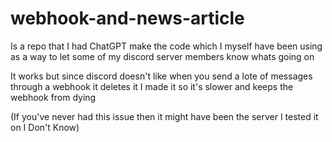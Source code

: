 # webhook-and-news-article
Is a repo that I had ChatGPT make the code which I myself have been using as a way to let some of my discord server members know whats going on

It works but since discord doesn't like when you send a lote of messages through a webhook it deletes it I made it so it's slower and keeps the webhook from dying 

(If you've never had this issue then it might have been the server I tested it on I Don't Know)
